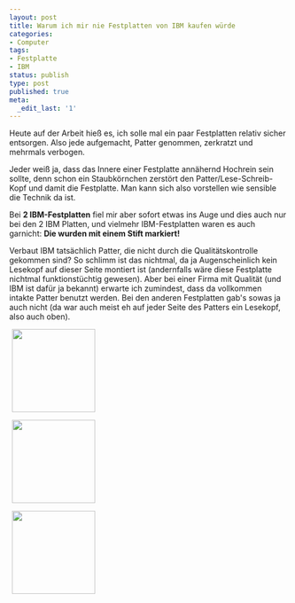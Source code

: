 ```yaml
---
layout: post
title: Warum ich mir nie Festplatten von IBM kaufen würde
categories:
- Computer
tags:
- Festplatte
- IBM
status: publish
type: post
published: true
meta:
  _edit_last: '1'
---
```

Heute auf der Arbeit hieß es, ich solle mal ein paar Festplatten relativ sicher entsorgen. Also jede aufgemacht, Patter genommen, zerkratzt und mehrmals verbogen.

Jeder weiß ja, dass das Innere einer Festplatte annähernd Hochrein sein sollte, denn schon ein Staubkörnchen zerstört den Patter/Lese-Schreib-Kopf und damit die Festplatte. Man kann sich also vorstellen wie sensible die Technik da ist.

Bei <strong>2 IBM-Festplatten</strong> fiel mir aber sofort etwas ins Auge und dies auch nur bei den 2 IBM Platten, und vielmehr IBM-Festplatten waren es auch garnicht: <strong>Die wurden mit einem Stift markiert!</strong>

Verbaut IBM tatsächlich Patter, die nicht durch die Qualitätskontrolle gekommen sind? So schlimm ist das nichtmal, da ja Augenscheinlich kein Lesekopf auf dieser Seite montiert ist (andernfalls wäre diese Festplatte nichtmal funktionstüchtig gewesen). Aber bei einer Firma mit Qualität (und IBM ist dafür ja bekannt) erwarte ich zumindest, dass da vollkommen intakte Patter benutzt werden. Bei den anderen Festplatten gab's sowas ja auch nicht (da war auch meist eh auf jeder Seite des Patters ein Lesekopf, also auch oben).

<a href="http://breiteseite.net/blog/wp-content/uploads/2008/09/dsc00543.jpg"><img class="size-thumbnail wp-image-54 alignleft" style="margin-left: 5px; margin-right: 5px;" title="ibm_hdd_01_1" src="http://breiteseite.net/blog/wp-content/uploads/2008/09/dsc00543-150x150.jpg" alt="" width="150" height="150" /></a>

<a href="http://breiteseite.net/blog/wp-content/uploads/2008/09/dsc00542.jpg"><img class="size-thumbnail wp-image-55 alignleft" style="margin-left: 5px; margin-right: 5px;" title="ibm_hdd_01_2" src="http://breiteseite.net/blog/wp-content/uploads/2008/09/dsc00542-150x150.jpg" alt="" width="150" height="150" /></a>

<a href="http://breiteseite.net/blog/wp-content/uploads/2008/09/dsc00544.jpg"><img class="size-thumbnail wp-image-56 alignleft" style="margin-left: 5px; margin-right: 5px;" title="ibm_hdd_02_1" src="http://breiteseite.net/blog/wp-content/uploads/2008/09/dsc00544-150x150.jpg" alt="" width="150" height="150" /></a>
